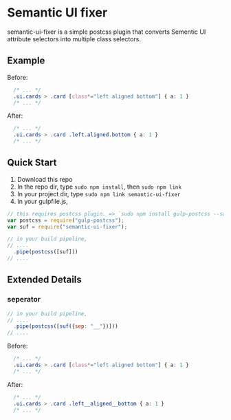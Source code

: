 # Semantic UI fixer 
semantic-ui-fixer is a simple postcss plugin that converts Sementic UI attribute selectors into multiple class selectors.

## Example
Before:
```css
  /* ... */
  .ui.cards > .card [class*="left aligned bottom"] { a: 1 } 
  /* ... */
```
After:
```css
  /* ... */
  .ui.cards > .card .left.aligned.bottom { a: 1 }
  /* ... */
```

## Quick Start
1. Download this repo 
2. In the repo dir, type `sudo npm install`, then `sudo npm link`
3. In your project dir, type `sudo npm link semantic-ui-fixer`
4. In your gulpfile.js,

```js
// this requires postcss plugin. => `sudo npm install gulp-postcss --save-dev` first 
var postcss = require("gulp-postcss");
var suf = require("semantic-ui-fixer");

// in your build pipeline,
// ....
  .pipe(postcss([suf]))
// ....
```

## Extended Details
### seperator

```js
// in your build pipeline,
// ....
  .pipe(postcss([suf({sep: "__"})])) 
// ....
```

Before:
```css
  /* ... */
  .ui.cards > .card [class*="left aligned bottom"] { a: 1 } 
  /* ... */
```
After:
```css
  /* ... */
  .ui.cards > .card .left__aligned__bottom { a: 1 }
  /* ... */
```


